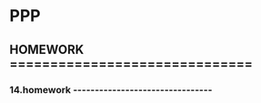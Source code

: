 
<h1>PPP
  <h2> HOMEWORK
    ==============================
    <h3> 14.homework
      --------------------------------
